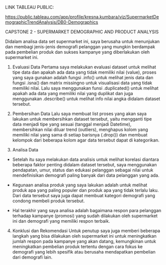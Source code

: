 LINK TABLEAU PUBLIC:

https://public.tableau.com/app/profile/kresna.kumbara/viz/SupermarketDemographicTrendAnalysis/DB0-Demographics

CAPSTONE 2 - SUPERMARKET DEMOGRAPHIC AND PRODUCT ANALYSIS

Didalam analisa data set supermarket ini, saya berusaha untuk menunjukan dan membagi jenis-jenis demografi pelanggan yang mungkin berdampak pada pembelian produk dan sukses kampanye yang diberlakukan oleh supermarket ini.

1. Evaluasi Data
Pertama saya melakukan evaluasi dataset untuk melihat tipe data dan apakah ada data yang tidak memiliki nilai (value), proses yang saya gunakan adalah fungsi .info() untuk melihat jenis data dan fungsi .isna() dan matrix missingno untuk visualisasi data yang tidak memiliki nilai. Lalu saya menggunakan funsi .duplicated() untuk melihat apakah ada data yang memiliki nilai yang duplikat dan juga menggunakan .describe() untuk melihat info nilai angka didalam dataset tersebut.

2. Pembersihan Data
Lalu saya membuat list proses yang akan saya lakukan untuk membersihkan dataset tersebut, yaitu mengganti tipe data menjadi tipe yang sesuai (tanggal menjadi Datetime), membersihkan nilai diluar trend (outliers), menghapus kolom yang memiliki nilai yang sama di setiap barisnya (.drop()) dan membuat kelompok dari beberapa kolom agar data tersebut dapat di kategorikan.

3. Analisa Data
- Setelah itu saya melakukan data analisis untuk melihat korelasi diantara beberapa faktor penting didalam dataset tersebut, saya menggunakan pendapatan, umur, status dan edukasi pelanggan sebagai nilai untuk mendefinisikan demografi paling banyak dari data pelanggan yang ada.

- Kegunaan analisa produk yang saya lakukan adalah untuk melihat produk apa yang paling populer dan produk apa yang tidak terlalu laku. Dari data tersebut saya juga dapat membuat kategori demografi yang condong membeli produk tersebut.

- Hal terakhir yang saya analisa adalah bagaimana respon para pelanggan terhadap kampanye (promosi) yang sudah dilakukan oleh supermarket ini dan demografi yang memiliki respon terbaik.

4. Konklusi dan Rekomendasi
Untuk penutup saya juga memberi beberapa langkah yang bisa dilakukan oleh supermarket ini untuk meningkatkan jumlah respon pada kampanye yang akan datang, kemungkinan untuk meningkatkan pembelian produk tertentu dengan cara fokus ke demografi yang lebih spesifik atau berusaha mendapatkan pembelian dari demografi lain.
